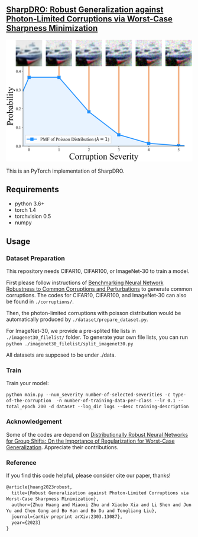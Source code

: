 ## [SharpDRO: Robust Generalization against Photon-Limited Corruptions via Worst-Case Sharpness Minimization](https://arxiv.org/pdf/2303.13087.pdf)

![SharpDRO Overview](images/photon-limited-corruption.png)


This is an PyTorch implementation of SharpDRO.

## Requirements
- python 3.6+
- torch 1.4
- torchvision 0.5
- numpy

## Usage

### Dataset Preparation
This repository needs CIFAR10, CIFAR100, or ImageNet-30 to train a model.

First please follow instructions of [Benchmarking Neural Network Robustness to Common Corruptions and Perturbations](https://github.com/hendrycks/robustness) to generate common corruptions. The codes for CIFAR10, CIFAR100, and ImageNet-30 can also be found in `./corruptions/`.

Then, the photon-limited corruptions with poisson distribution would be automatically produced by `./dataset/prepare_dataset.py`.

For ImageNet-30, we provide a pre-splited file lists in `./imagenet30_filelist/` folder. To generate your own file lists, you can run `python ./imagenet30_filelist/split_imagenet30.py`

All datasets are supposed to be under ./data.

### Train
Train your model:

```
python main.py --num_severity number-of-selected-severities -c type-of-the-corruption  -n number-of-training-data-per-class --lr 0.1 --total_epoch 200 -d dataset --log_dir logs --desc training-description
```

### Acknowledgement
Some of the codes are depend on [Distributionally Robust Neural Networks for Group Shifts: On the Importance of Regularization for Worst-Case Generalization](https://github.com/kohpangwei/group_DRO). 
 Appreciate their contributions.

### Reference
If you find this code helpful, please consider cite our paper, thanks!

```
@article{huang2023robust,
  title={Robust Generalization against Photon-Limited Corruptions via Worst-Case Sharpness Minimization}, 
  author={Zhuo Huang and Miaoxi Zhu and Xiaobo Xia and Li Shen and Jun Yu and Chen Gong and Bo Han and Bo Du and Tongliang Liu},
  journal={arXiv preprint arXiv:2303.13087},
  year={2023}
}
```

